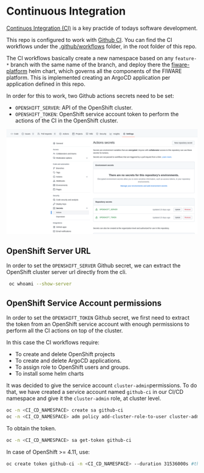 # Continuous Integration

[Continuos Integration (CI)](https://openpracticelibrary.com/practice/continuous-integration/) is a key practide of todays software development.

This repo is configured to work with [Github CI](https://docs.github.com/en/actions/automating-builds-and-tests/about-continuous-integration). You can find the CI workflows under the [.github/workflows](../.github/workflows/) folder, in the root folder of this repo.

The CI workflows basically create a new namespace based on any `feature-*` branch with the same name of the branch,
and deploy there the [fiware-platform](../fiware-platform/) helm chart, which governs all the components of the FIWARE platform. This is implemented creating an ArgoCD application per application defined in this repo.

In order for this to work, two Github actions secrets need to be set:

* `OPENSHIFT_SERVER`: API of the OpenShift cluster.
* `OPENSHIFT_TOKEN`: OpenShift service account token to perform the actions of the CI in the OpenShift cluster.

![Github Actions Secrets](./images/github-secrets.png)

## OpenShift Server URL

In order to set the `OPENSHIFT_SERVER` Github secret, we can extract the OpenShift cluster server url directly from the cli.
```bash
 oc whoami --show-server
```

## OpenShift Service Account permissions

In order to set the `OPENSHIFT_TOKEN` Github secret, we first need to extract the token from an OpenShift service account with enough permissions to perform all the CI actions on top of the cluster.

In this case the CI workflows require:

* To create and delete OpenShift projects
* To create and delete ArgoCD applications.
* To assign role to OpenShift users and groups.
* To install some helm charts

It was decided to give the service account `cluster-admin`permissions. To do that, we have created a service account named
`github-ci` in our CI/CD namespace and give it the `cluster-admin` role, at cluster level.

```bash
oc -n <CI_CD_NAMESPACE> create sa github-ci
oc -n <CI_CD_NAMESPACE> adm policy add-cluster-role-to-user cluster-admin -z github-ci
```

To obtain the token.

```bash
oc -n <CI_CD_NAMESPACE> sa get-token github-ci
```

In case of OpenShift >= 4.11, use: 

```bash
oc create token github-ci -n <CI_CD_NAMESPACE> --duration 31536000s #this would be valid for a year
```
